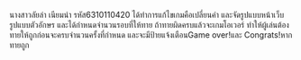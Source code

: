 นางสาวลัยล่า เนียมนำ รหัส6310110420 
ได้ทำการแก้ไขเกมคือเปลี่ยนคำ และจัดรูปแบบหน้าเว็บ รูปแบบตัวอักษร และได้กำหนดจำนวนรอบที่ให้ทาย ถ้าทายผิดครบแล้วจะเกมโอเวอร์ ทำให้ผู้เล่นต้องทายให้ถูกก่อนจะครบจำนวนครั้งที่กำหนด และจะมีป้ายแจ้งเตือนGame over!และ Congrats!หากทายถูก 